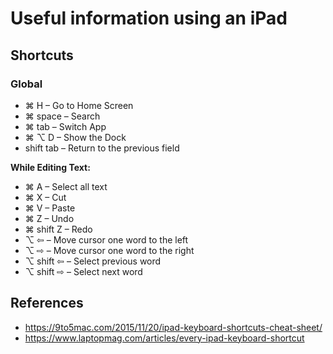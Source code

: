 # Useful information using an iPad

## Shortcuts

### Global
- ⌘ H – Go to Home Screen
- ⌘ space – Search
- ⌘ tab – Switch App
- ⌘ ⌥ D – Show the Dock
- shift tab – Return to the previous field

**While Editing Text:**

- ⌘ A – Select all text
- ⌘ X – Cut
- ⌘ V – Paste
- ⌘ Z – Undo
- ⌘ shift Z – Redo
- ⌥ ⇦ – Move cursor one word to the left
- ⌥ ⇨ – Move cursor one word to the right
- ⌥ shift ⇦ – Select previous word
- ⌥ shift ⇨ – Select next word


## References
- https://9to5mac.com/2015/11/20/ipad-keyboard-shortcuts-cheat-sheet/
- https://www.laptopmag.com/articles/every-ipad-keyboard-shortcut